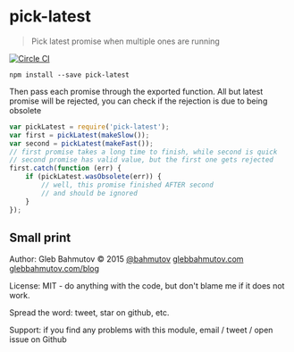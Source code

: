 # pick-latest

> Pick latest promise when multiple ones are running

[![Circle CI](https://circleci.com/gh/bahmutov/pick-latest.svg?style=svg)](https://circleci.com/gh/bahmutov/pick-latest)

    npm install --save pick-latest

Then pass each promise through the exported function. All but latest promise will be rejected,
you can check if the rejection is due to being obsolete

```js
var pickLatest = require('pick-latest');
var first = pickLatest(makeSlow());
var second = pickLatest(makeFast());
// first promise takes a long time to finish, while second is quick
// second promise has valid value, but the first one gets rejected
first.catch(function (err) {
    if (pickLatest.wasObsolete(err)) {
        // well, this promise finished AFTER second
        // and should be ignored
    }
});
```

## Small print

Author: Gleb Bahmutov &copy; 2015
[@bahmutov](https://twitter.com/bahmutov) [glebbahmutov.com](http://glebbahmutov.com)
[glebbahmutov.com/blog](http://glebbahmutov.com/blog)

License: MIT - do anything with the code, but don't blame me if it does not work.

Spread the word: tweet, star on github, etc.

Support: if you find any problems with this module, email / tweet / open issue on Github

